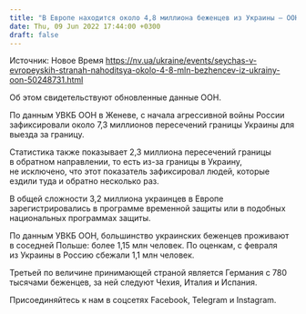 ```yaml
---
title: "В Европе находится около 4,8 миллиона беженцев из Украины — ООН"
date: Thu, 09 Jun 2022 17:44:00 +0300
draft: false
---
```

Источник: Новое Время https://nv.ua/ukraine/events/seychas-v-evropeyskih-stranah-nahoditsya-okolo-4-8-mln-bezhencev-iz-ukrainy-oon-50248731.html


Об этом свидетельствуют обновленные данные ООН.

По данным УВКБ ООН в Женеве, с начала агрессивной войны России зафиксировали около 7,3 миллионов пересечений границы Украины для выезда за границу.

Статистика также показывает 2,3 миллиона пересечений границы в обратном направлении, то есть из-за границы в Украину, не исключено, что этот показатель зафиксировал людей, которые ездили туда и обратно несколько раз.

В общей сложности 3,2 миллиона украинцев в Европе зарегистрировались в программе временной защиты или в подобных национальных программах защиты.

По данным УВКБ ООН, большинство украинских беженцев проживают в соседней Польше: более 1,15 млн человек. По оценкам, с февраля из Украины в Россию сбежали 1,1 млн человек.

Третьей по величине принимающей страной является Германия с 780 тысячами беженцев, за ней следуют Чехия, Италия и Испания.

Присоединяйтесь к нам в соцсетях Facebook, Telegram и Instagram.

